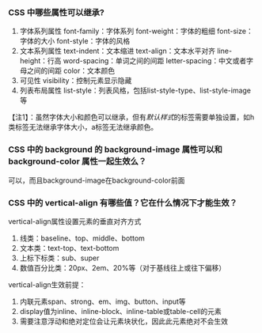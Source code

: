 <!-- CSS相关.md -->

### CSS 中哪些属性可以继承?
1. 字体系列属性 font-family：字体系列 font-weight：字体的粗细 font-size：字体的大小 font-style：字体的风格
2. 文本系列属性 text-indent：文本缩进 text-align：文本水平对齐 line-height：行高 word-spacing：单词之间的间距 letter-spacing：中文或者字母之间的间距 color：文本颜色
3. 可见性 visibility：控制元素显示隐藏
4. 列表布局属性 list-style：列表风格，包括list-style-type、list-style-image等

【注1】：虽然字体大小和颜色可以继承，但有*默认样式*的标签需要单独设置，如h类标签无法继承字体大小，a标签无法继承颜色。

### CSS 中的 background 的 background-image 属性可以和 background-color 属性一起生效么？
可以，而且background-image在background-color前面

### CSS 中的 vertical-align 有哪些值？它在什么情况下才能生效？
vertical-align属性设置元素的垂直对齐方式
1. 线类：baseline、top、middle、bottom
2. 文本类：text-top、text-bottom
3. 上标下标类：sub、super
4. 数值百分比类：20px、2em、20%等（对于基线往上或往下偏移）

vertical-align生效前提：
1. 内联元素span、strong、em、img、button、input等
2. display值为inline、inline-block、inline-table或table-cell的元素
3. 需要注意浮动和绝对定位会让元素块状化，因此此元素绝对不会生效
